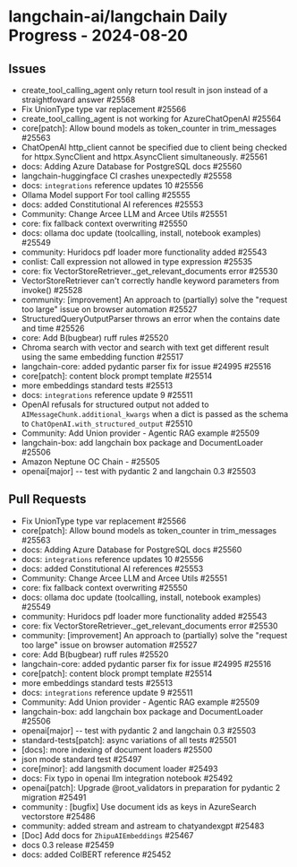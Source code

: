 # langchain-ai/langchain Daily Progress - 2024-08-20

## Issues
- create_tool_calling_agent only return tool result in json instead of a straightfoward answer #25568
- Fix UnionType type var replacement #25566
- create_tool_calling_agent is not working for AzureChatOpenAI #25564
- core[patch]: Allow bound models as token_counter in trim_messages #25563
- ChatOpenAI http_client cannot be specified due to client being checked for httpx.SyncClient and httpx.AsyncClient simultaneously. #25561
- docs: Adding Azure Database for PostgreSQL docs #25560
- langchain-huggingface CI crashes unexpectedly #25558
- docs: `integrations` reference updates 10 #25556
- Ollama Model support For tool calling #25555
- docs: added Constitutional AI references #25553
- Community: Change Arcee LLM and Arcee Utils #25551
- core: fix fallback context overwriting #25550
- docs: ollama doc update (toolcalling, install, notebook examples) #25549
- community: Huridocs pdf loader more functionality added #25543
- conlist: Call expression not allowed in type expression #25535
- core: fix VectorStoreRetriever._get_relevant_documents error #25530
- VectorStoreRetriever can't correctly handle keyword parameters from invoke() #25528
- community: [improvement] An approach to (partially) solve the "request too large" issue on browser automation  #25527
- StructuredQueryOutputParser throws an error when the contains date and time #25526
- core: Add B(bugbear) ruff rules #25520
- Chroma search with vector and search with text get different result using the same embedding function #25517
- langchain-core: added pydantic parser fix for issue #24995 #25516
- core[patch]: content block prompt template #25514
- more embeddings standard tests #25513
- docs: `integrations` reference update 9 #25511
- OpenAI refusals for structured output not added to `AIMessageChunk.additional_kwargs` when a dict is passed as the schema to `ChatOpenAI.with_structured_output` #25510
- Community: Add Union provider - Agentic RAG example #25509
- langchain-box: add langchain box package and DocumentLoader #25506
- Amazon Neptune OC Chain -  #25505
- openai[major] -- test with pydantic 2 and langchain 0.3 #25503

## Pull Requests
- Fix UnionType type var replacement #25566
- core[patch]: Allow bound models as token_counter in trim_messages #25563
- docs: Adding Azure Database for PostgreSQL docs #25560
- docs: `integrations` reference updates 10 #25556
- docs: added Constitutional AI references #25553
- Community: Change Arcee LLM and Arcee Utils #25551
- core: fix fallback context overwriting #25550
- docs: ollama doc update (toolcalling, install, notebook examples) #25549
- community: Huridocs pdf loader more functionality added #25543
- core: fix VectorStoreRetriever._get_relevant_documents error #25530
- community: [improvement] An approach to (partially) solve the "request too large" issue on browser automation  #25527
- core: Add B(bugbear) ruff rules #25520
- langchain-core: added pydantic parser fix for issue #24995 #25516
- core[patch]: content block prompt template #25514
- more embeddings standard tests #25513
- docs: `integrations` reference update 9 #25511
- Community: Add Union provider - Agentic RAG example #25509
- langchain-box: add langchain box package and DocumentLoader #25506
- openai[major] -- test with pydantic 2 and langchain 0.3 #25503
- standard-tests[patch]: async variations of all tests #25501
- [docs]: more indexing of document loaders #25500
- json mode standard test #25497
- core[minor]: add langsmith document loader #25493
- docs: Fix typo in openai llm integration notebook #25492
- openai[patch]: Upgrade @root_validators in preparation for pydantic 2 migration #25491
- community : [bugfix] Use document ids as keys in AzureSearch vectorstore #25486
- community: added stream and astream to chatyandexgpt #25483
- [Doc] Add docs for `ZhipuAIEmbeddings` #25467
- docs 0.3 release #25459
- docs: added ColBERT reference #25452
